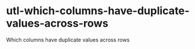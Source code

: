 # utl-which-columns-have-duplicate-values-across-rows
Which columns have duplicate values across rows  
